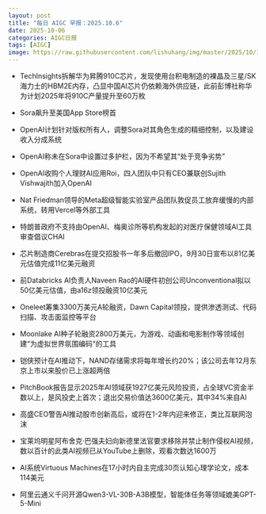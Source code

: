 ```yaml
---
layout: post
title: "每日 AIGC 早报：2025.10.6"
date: 2025-10-06
categories: AIGC日报
tags: [AIGC]
image: https://raw.githubusercontent.com/lishuhang/img/master/2025/10/1006-d.webp
---
```


- TechInsights拆解华为昇腾910C芯片，发现使用台积电制造的裸晶及三星/SK海力士的HBM2E内存，凸显中国AI芯片仍依赖海外供应链，此前彭博社称华为计划2025年将910C产量提升至60万枚

- Sora飙升至美国App Store榜首

- OpenAI计划针对版权所有人，调整Sora对其角色生成的精细控制，以及建设收入分成系统

- OpenAI称未在Sora中设置过多护栏，因为不希望其“处于竞争劣势”

- OpenAI收购个人理财AI应用Roi，四人团队中只有CEO兼联创Sujith Vishwajith加入OpenAI

- Nat Friedman领导的Meta超级智能实验室产品团队敦促员工放弃缓慢的内部系统，转用Vercel等外部工具

- 特朗普政府不支持由OpenAI、梅奥诊所等机构发起的对医疗保健领域AI工具审查倡议CHAI

- 芯片制造商Cerebras在提交招股书一年多后撤回IPO，9月30日宣布以81亿美元估值完成11亿美元融资

- 前Databricks AI负责人Naveen Rao的AI硬件初创公司Unconventional拟以50亿美元估值，由a16z领投融资10亿美元

- Oneleet筹集3300万美元A轮融资，Dawn Capital领投，提供渗透测试、代码扫描、攻击面监控等平台

- Moonlake AI种子轮融资2800万美元，为游戏、动画和电影制作等领域创建“为虚拟世界氛围编码”的工具

- 铠侠预计在AI推动下，NAND存储需求将每年增长约20%；该公司去年12月东京上市以来股价已上涨超两倍

- PitchBook报告显示2025年AI领域获1927亿美元风险投资，占全球VC资金半数以上，是风投史上首次；退出交易价值达3600亿美元，其中34%来自AI

- 高盛CEO警告AI推动股市创新高后，或将在1-2年内迎来修正，类比互联网泡沫

- 宝莱坞明星阿布舍克·巴强夫妇向新德里法官要求移除并禁止制作侵权AI视频，数以百计的此类AI视频已从YouTube上删除，观看次数达1600万

- AI系统Virtuous Machines在17小时内自主完成30页认知心理学论文，成本114美元

- 阿里云通义千问开源Qwen3-VL-30B-A3B模型，智能体任务等领域媲美GPT-5-Mini